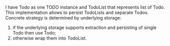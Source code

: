 I have Todo as one TODO instance and TodoList that represents list of Todo.  
This implementation allows to persist TodoLists and separate Todos. Concrete strategy is determined by underlying storage:  
1. if the underlying storage supports extraction and persisting of single Todo then use Todo;  
2. otherwise wrap them into TodoList.  